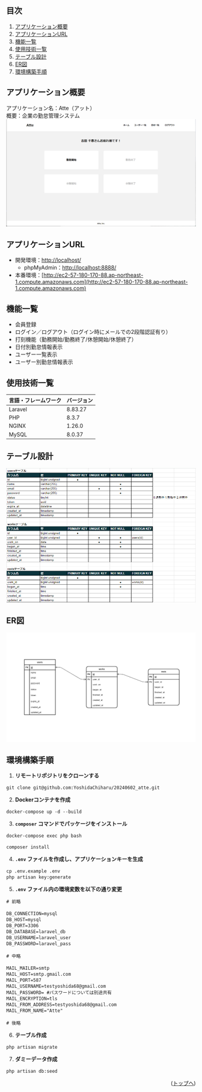 <div id="top"></div>

## 目次

1. [アプリケーション概要](#アプリケーション概要)
2. [アプリケーションURL](#アプリケーションURL)
3. [機能一覧](#機能一覧)
4. [使用技術一覧](#使用技術一覧)
5. [テーブル設計](#テーブル設計)
6. [ER図](#ER図)
7. [環境構築手順](#環境構築手順)

## アプリケーション概要

アプリケーション名：Atte（アット）<br>
概要：企業の勤怠管理システム<br>
![Atte_top](/Atte_top.png)

## アプリケーションURL

- 開発環境：[http://localhost/](http://localhost/)
    - phpMyAdmin：[http://localhost:8888/](http://localhost:8888/)
- 本番環境：[http://ec2-57-180-170-88.ap-northeast-1.compute.amazonaws.com](http://ec2-57-180-170-88.ap-northeast-1.compute.amazonaws.com)

## 機能一覧

- 会員登録
- ログイン／ログアウト（ログイン時にメールでの2段階認証有り）
- 打刻機能（勤務開始/勤務終了/休憩開始/休憩終了）
- 日付別勤怠情報表示
- ユーザー一覧表示
- ユーザー別勤怠情報表示

## 使用技術一覧

| 言語・フレームワーク  | バージョン |
| --------------------- | ---------- |
| Laravel               | 8.83.27    |
| PHP                   | 8.3.7      |
| NGINX                 | 1.26.0     |
| MySQL                 | 8.0.37     |

## テーブル設計

![Atte_tables](/Atte_tables.png)

## ER図

![er_atte](/er_atte.png)

## 環境構築手順

1. **リモートリポジトリをクローンする**
```
git clone git@github.com:YoshidaChiharu/20240602_atte.git
```
2. **Dockerコンテナを作成**
```
docker-compose up -d --build
```
3. **`composer` コマンドでパッケージをインストール**
```
docker-compose exec php bash
```
```
composer install
```
4. **`.env` ファイルを作成し、アプリケーションキーを生成**
```
cp .env.example .env
php artisan key:generate
```
5. **`.env` ファイル内の環境変数を以下の通り変更**
```
# 前略

DB_CONNECTION=mysql
DB_HOST=mysql
DB_PORT=3306
DB_DATABASE=laravel_db
DB_USERNAME=laravel_user
DB_PASSWORD=laravel_pass

# 中略

MAIL_MAILER=smtp
MAIL_HOST=smtp.gmail.com
MAIL_PORT=587
MAIL_USERNAME=testyoshida68@gmail.com
MAIL_PASSWORD= #パスワードについては別途共有
MAIL_ENCRYPTION=tls
MAIL_FROM_ADDRESS=testyoshida68@gmail.com
MAIL_FROM_NAME="Atte"

# 後略
```
6. **テーブル作成**
```
php artisan migrate
```
7. **ダミーデータ作成**
```
php artisan db:seed
```

<p align="right">(<a href="#top">トップへ</a>)</p>
